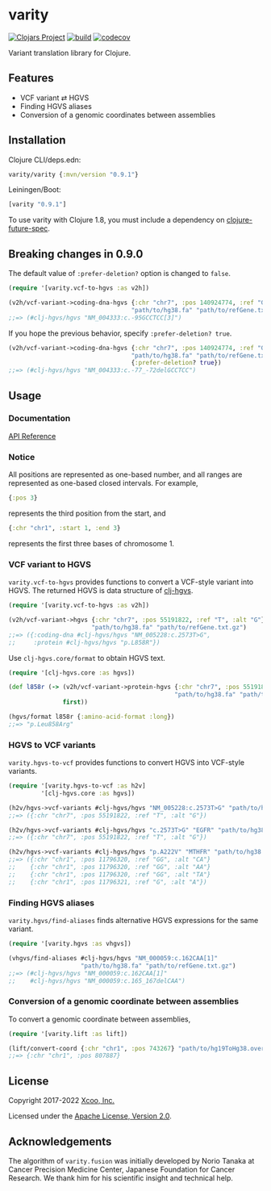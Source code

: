 # varity

[![Clojars Project](https://img.shields.io/clojars/v/varity.svg)](https://clojars.org/varity)
[![build](https://github.com/chrovis/varity/actions/workflows/build.yml/badge.svg)](https://github.com/chrovis/varity/actions/workflows/build.yml)
[![codecov](https://codecov.io/gh/chrovis/varity/branch/master/graph/badge.svg)](https://codecov.io/gh/chrovis/varity)

Variant translation library for Clojure.

## Features

* VCF variant ⇄ HGVS
* Finding HGVS aliases
* Conversion of a genomic coordinates between assemblies

## Installation

Clojure CLI/deps.edn:

```clojure
varity/varity {:mvn/version "0.9.1"}
```

Leiningen/Boot:

```clojure
[varity "0.9.1"]
```

To use varity with Clojure 1.8, you must include a dependency on
[clojure-future-spec](https://github.com/tonsky/clojure-future-spec).

## Breaking changes in 0.9.0

The default value of `:prefer-deletion?` option is changed to `false`.

```clojure
(require '[varity.vcf-to-hgvs :as v2h])

(v2h/vcf-variant->coding-dna-hgvs {:chr "chr7", :pos 140924774, :ref "GGGAGGC", :alt "G"}
                                  "path/to/hg38.fa" "path/to/refGene.txt.gz")
;;=> (#clj-hgvs/hgvs "NM_004333:c.-95GCCTCC[3]")
```

If you hope the previous behavior, specify `:prefer-deletion? true`.

```clojure
(v2h/vcf-variant->coding-dna-hgvs {:chr "chr7", :pos 140924774, :ref "GGGAGGC", :alt "G"}
                                  "path/to/hg38.fa" "path/to/refGene.txt.gz"
                                  {:prefer-deletion? true})
;;=> (#clj-hgvs/hgvs "NM_004333:c.-77_-72delGCCTCC")
```

## Usage

### Documentation

[API Reference](https://chrovis.github.io/varity/)

### Notice

All positions are represented as one-based number, and all ranges are
represented as one-based closed intervals. For example,

```clojure
{:pos 3}
```

represents the third position from the start, and

```clojure
{:chr "chr1", :start 1, :end 3}
```

represents the first three bases of chromosome 1.

### VCF variant to HGVS

`varity.vcf-to-hgvs` provides functions to convert a VCF-style variant into HGVS.
The returned HGVS is data structure of [clj-hgvs](https://github.com/chrovis/clj-hgvs).

```clojure
(require '[varity.vcf-to-hgvs :as v2h])

(v2h/vcf-variant->hgvs {:chr "chr7", :pos 55191822, :ref "T", :alt "G"}
                       "path/to/hg38.fa" "path/to/refGene.txt.gz")
;;=> ({:coding-dna #clj-hgvs/hgvs "NM_005228:c.2573T>G",
;;     :protein #clj-hgvs/hgvs "p.L858R"})
```

Use `clj-hgvs.core/format` to obtain HGVS text.

```clojure
(require '[clj-hgvs.core :as hgvs])

(def l858r (-> (v2h/vcf-variant->protein-hgvs {:chr "chr7", :pos 55191822, :ref "T", :alt "G"}
                                              "path/to/hg38.fa" "path/to/refGene.txt.gz")
               first))

(hgvs/format l858r {:amino-acid-format :long})
;;=> "p.Leu858Arg"
```

### HGVS to VCF variants

`varity.hgvs-to-vcf` provides functions to convert HGVS into VCF-style variants.

```clojure
(require '[varity.hgvs-to-vcf :as h2v]
         '[clj-hgvs.core :as hgvs])

(h2v/hgvs->vcf-variants #clj-hgvs/hgvs "NM_005228:c.2573T>G" "path/to/hg38.fa" "path/to/refGene.txt.gz")
;;=> ({:chr "chr7", :pos 55191822, :ref "T", :alt "G"})

(h2v/hgvs->vcf-variants #clj-hgvs/hgvs "c.2573T>G" "EGFR" "path/to/hg38.fa" "path/to/refGene.txt.gz")
;;=> ({:chr "chr7", :pos 55191822, :ref "T", :alt "G"})

(h2v/hgvs->vcf-variants #clj-hgvs/hgvs "p.A222V" "MTHFR" "path/to/hg38.fa" "path/to/refGene.txt.gz")
;;=> ({:chr "chr1", :pos 11796320, :ref "GG", :alt "CA"}
;;    {:chr "chr1", :pos 11796320, :ref "GG", :alt "AA"}
;;    {:chr "chr1", :pos 11796320, :ref "GG", :alt "TA"}
;;    {:chr "chr1", :pos 11796321, :ref "G", :alt "A"})
```

### Finding HGVS aliases

`varity.hgvs/find-aliases` finds alternative HGVS expressions for the same
variant.

```clojure
(require '[varity.hgvs :as vhgvs])

(vhgvs/find-aliases #clj-hgvs/hgvs "NM_000059:c.162CAA[1]"
                    "path/to/hg38.fa" "path/to/refGene.txt.gz")
;;=> (#clj-hgvs/hgvs "NM_000059:c.162CAA[1]"
;;    #clj-hgvs/hgvs "NM_000059:c.165_167delCAA")
```

### Conversion of a genomic coordinate between assemblies

To convert a genomic coordinate between assemblies,

```clojure
(require '[varity.lift :as lift])

(lift/convert-coord {:chr "chr1", :pos 743267} "path/to/hg19ToHg38.over.chain.gz")
;;=> {:chr "chr1", :pos 807887}
```

## License

Copyright 2017-2022 [Xcoo, Inc.](https://xcoo.jp/)

Licensed under the [Apache License, Version 2.0](LICENSE).

## Acknowledgements

The algorithm of `varity.fusion` was initially developed by Norio Tanaka at Cancer Precision Medicine Center, Japanese Foundation for Cancer Research. We thank him for his scientific insight and technical help.
